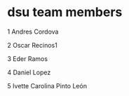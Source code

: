 # dsu team members

1 Andres Cordova

2 Oscar Recinos1

3 Eder Ramos

4 Daniel Lopez


5 Ivette Carolina Pinto León

